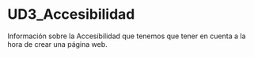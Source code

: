 # UD3_Accesibilidad

Información sobre la Accesibilidad que tenemos que tener en cuenta a la hora de crear una página web.
